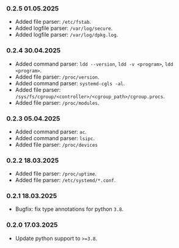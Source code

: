 ### 0.2.5 01.05.2025

- Added file parser: `/etc/fstab`.
- Added logfile parser: `/var/log/secure`.
- Added logfile parser: `/var/log/dpkg.log`.

### 0.2.4 30.04.2025

- Added command parser: `ldd --version`, `ldd -v <program>`, `ldd <program>`.
- Added file parser: `/proc/version`.
- Added command parser: `systemd-cgls -al`.
- Added file parser: `/sys/fs/cgroup/<controller>/<cgroup_path>/cgroup.procs`.
- Added file parser: `/proc/modules`.

### 0.2.3 05.04.2025

- Added command parser: `ac`.
- Added command parser: `lsipc`.
- Added file parser: `/proc/devices`

### 0.2.2 18.03.2025

- Added file parser: `/proc/uptime`.
- Added file parser: `/etc/systemd/*.conf`.

### 0.2.1 18.03.2025

- Bugfix: fix type annotations for python `3.8`.

### 0.2.0 17.03.2025

- Update python support to `>=3.8`.